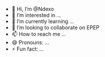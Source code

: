 - 👋 Hi, I’m @Ndexo
- 👀 I’m interested in ...
- 🌱 I’m currently learning ...
- 💞️ I’m looking to collaborate on EPEP
- 📫 How to reach me ...
- 😄 Pronouns: ...
- ⚡ Fun fact: ...

<!---
Ndexo/Ndexo is a ✨ special ✨ repository because its `README.md` (this file) appears on your GitHub profile.
You can click the Preview link to take a look at your changes.
--->
